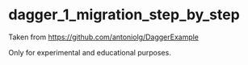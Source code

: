 # dagger_1_migration_step_by_step

Taken from https://github.com/antoniolg/DaggerExample

Only for experimental and educational purposes.
